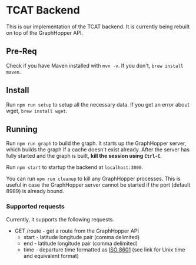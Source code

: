 # TCAT Backend

This is our implementation of the TCAT backend. It is currently being rebuilt on top of the GraphHopper API.

## Pre-Req

Check if you have Maven installed with `mvn -v`. If you don't, `brew install maven`.

## Install

Run `npm run setup` to setup all the necessary data. If you get an error about wget, `brew install wget`.

## Running

Run `npm run graph` to build the graph. It starts up the GraphHopper server, which builds the graph if a cache doesn't exist already. After the server has fully started and the graph is built, **kill the session using `Ctrl-C`**.
 
Run `npm start` to startup the backend at `localhost:3000`.

You can run `npm run cleanup` to kill any GraphHopper processes. This is useful in case the GraphHopper server cannot be started if the port (default 8989) is already bound.

### Supported requests

Currently, it supports the following requests.

* GET /route - get a route from the GraphHopper API
    * start - latitude longitude pair (comma delimited)   
    * end - latitude longitude pair (comma delimited)
    * time - departure time formatted as [ISO 8601](https://en.wikipedia.org/wiki/Unix_time) (see link for Unix time and equivalent format)

